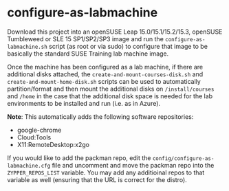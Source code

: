 # configure-as-labmachine

Download this project into an openSUSE Leap 15.0/15.1/15.2/15.3, openSUSE Tumbleweed or SLE 15 SP1/SP2/SP3 image and run the `configure-as-labmachine.sh` script (as root or via sudo) to configure that image to be basically the standard SUSE Training lab machine image.

Once the machine has been configured as a lab machine, if there are additional disks attached, the `create-and-mount-courses-disk.sh` and `create-and-mount-home-disk.sh` scripts can be used to automatically partition/format and then mount the additional disks on `/install/courses` and `/home` in the case that the additional disk space is needed for the lab environments to be installed and run (i.e. as in Azure).


**Note**:  This automatically adds the following software repositories:

  * google-chrome
  * Cloud:Tools
  * X11:RemoteDesktop:x2go

If you would like to add the packman repo, edit the `config/configure-as-labmachine.cfg` file and uncomment and move the packman repo into the `ZYPPER_REPOS_LIST` variable. You may add any additioinal repos to that variable as well (ensuring that the URL is correct for the distro).
